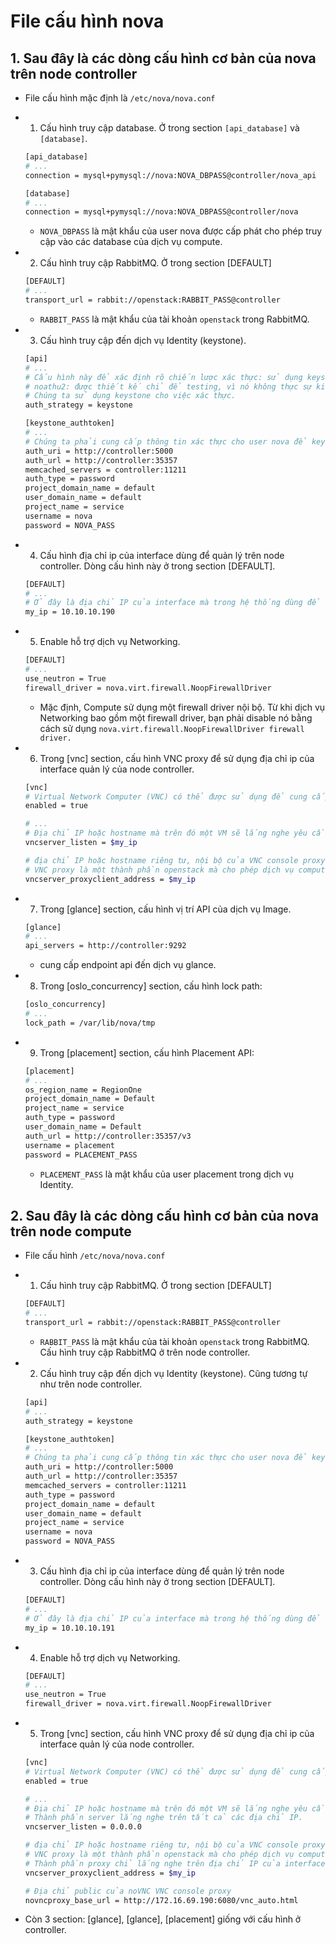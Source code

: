 # File cấu hình nova

## 1. Sau đây là các dòng cấu hình cơ bản của nova trên node controller

- File cấu hình mặc định là `/etc/nova/nova.conf`

- 1. Cấu hình truy cập database. Ở trong section `[api_database]` và `[database]`.

  ```sh
  [api_database]
  # ...
  connection = mysql+pymysql://nova:NOVA_DBPASS@controller/nova_api

  [database]
  # ...
  connection = mysql+pymysql://nova:NOVA_DBPASS@controller/nova
  ```
  
  - `NOVA_DBPASS` là mật khẩu của user nova được cấp phát cho phép truy cập vào các database của dịch vụ compute.
  
- 2. Cấu hình truy cập RabbitMQ. Ở trong section [DEFAULT]
  
  ```sh
  [DEFAULT]
  # ...
  transport_url = rabbit://openstack:RABBIT_PASS@controller
  ```
  
  - `RABBIT_PASS` là mật khẩu của tài khoản `openstack` trong RabbitMQ.
  
- 3. Cấu hình truy cập đến dịch vụ Identity (keystone).

  ```sh
  [api]
  # ...
  # Cấu hình này để xác định rõ chiến lược xác thực: sử dụng keystone hoặc noathu2
  # noathu2: được thiết kế chỉ để testing, vì nó không thực sự kiểm tra cridential. Noauth2 cung cấp một cridential có tính quản trị chi khi nếu có admin được chỉ định bằng username
  # Chúng ta sử dụng keystone cho việc xác thực.
  auth_strategy = keystone

  [keystone_authtoken]
  # ...
  # Chúng ta phải cung cấp thông tin xác thực cho user nova để keystone thực hiện xác thực. NOVA_PASS là mật khẩu của user nova
  auth_uri = http://controller:5000
  auth_url = http://controller:35357
  memcached_servers = controller:11211
  auth_type = password
  project_domain_name = default
  user_domain_name = default
  project_name = service
  username = nova
  password = NOVA_PASS
  ```
  
- 4. Cấu hình địa chỉ ip của interface dùng để quản lý trên node controller. Dòng cấu hình này ở trong section [DEFAULT].

  ```sh
  [DEFAULT]
  # ...
  # Ở đây là địa chỉ IP của interface mà trong hệ thống dùng để quản lý.
  my_ip = 10.10.10.190
  ```
  
- 5. Enable hỗ trợ dịch vụ Networking.
  
  ```sh
  [DEFAULT]
  # ...
  use_neutron = True
  firewall_driver = nova.virt.firewall.NoopFirewallDriver
  ```
  - Mặc định, Compute sử dụng một firewall driver nội bộ. Từ khi dịch vụ Networking bao gồm một firewall driver, bạn phải disable nó bằng cách sử dụng `nova.virt.firewall.NoopFirewallDriver firewall driver.`

- 6. Trong [vnc] section, cấu hình VNC proxy để sử dụng địa chỉ ip của interface quản lý của node controller.
  
  ```sh
  [vnc]
  # Virtual Network Computer (VNC) có thể được sử dụng để cung cấp remote desktop console truy cấp đến các VMs cho các tenants hoặc administrators.
  enabled = true
  
  # ...
  # Địa chỉ IP hoặc hostname mà trên đó một VM sẽ lắng nghe yêu cầu kết nối VNC trên node này (ở đây là node controller)
  vncserver_listen = $my_ip
  
  # địa chỉ IP hoặc hostname riêng tư, nội bộ của VNC console proxy.
  # VNC proxy là một thành phần openstack mà cho phép dịch vụ compute người dùng truy cấp tới các VMs của họ thông qua VNC clients.
  vncserver_proxyclient_address = $my_ip
  ```
  
- 7. Trong [glance] section, cấu hình vị trí API của dịch vụ Image.

  ```sh
  [glance]
  # ...
  api_servers = http://controller:9292
  ```
  - cung cấp endpoint api đến dịch vụ glance.
  
- 8. Trong [oslo_concurrency] section, cấu hình lock path:

  ```sh
  [oslo_concurrency]
  # ...
  lock_path = /var/lib/nova/tmp
  ```
  
- 9. Trong [placement] section, cấu hình Placement API:
  
  ```sh
  [placement]
  # ...
  os_region_name = RegionOne
  project_domain_name = Default
  project_name = service
  auth_type = password
  user_domain_name = Default
  auth_url = http://controller:35357/v3
  username = placement
  password = PLACEMENT_PASS
  ```
  - `PLACEMENT_PASS` là mật khẩu của user placement trong dịch vụ Identity.
  
  
## 2. Sau đây là các dòng cấu hình cơ bản của nova trên node compute

- File cấu hình `/etc/nova/nova.conf`

- 1. Cấu hình truy cập RabbitMQ. Ở trong section [DEFAULT]
  
  ```sh
  [DEFAULT]
  # ...
  transport_url = rabbit://openstack:RABBIT_PASS@controller
  ```
  
  - `RABBIT_PASS` là mật khẩu của tài khoản `openstack` trong RabbitMQ. Cấu hình truy cập RabbitMQ ở trên node controller.
  
- 2. Cấu hình truy cập đến dịch vụ Identity (keystone). Cũng tương tự như trên node controller.

  ```sh
  [api]
  # ...
  auth_strategy = keystone

  [keystone_authtoken]
  # ...
  # Chúng ta phải cung cấp thông tin xác thực cho user nova để keystone thực hiện xác thực. NOVA_PASS là mật khẩu của user nova
  auth_uri = http://controller:5000
  auth_url = http://controller:35357
  memcached_servers = controller:11211
  auth_type = password
  project_domain_name = default
  user_domain_name = default
  project_name = service
  username = nova
  password = NOVA_PASS
  ```
  
- 3. Cấu hình địa chỉ ip của interface dùng để quản lý trên node controller. Dòng cấu hình này ở trong section [DEFAULT].

  ```sh
  [DEFAULT]
  # ...
  # Ở đây là địa chỉ IP của interface mà trong hệ thống dùng để quản lý.
  my_ip = 10.10.10.191
  ```
- 4. Enable hỗ trợ dịch vụ Networking.
  
  ```sh
  [DEFAULT]
  # ...
  use_neutron = True
  firewall_driver = nova.virt.firewall.NoopFirewallDriver
  ```
  
- 5. Trong [vnc] section, cấu hình VNC proxy để sử dụng địa chỉ ip của interface quản lý của node controller.
  
  ```sh
  [vnc]
  # Virtual Network Computer (VNC) có thể được sử dụng để cung cấp remote desktop console truy cấp đến các VMs cho các tenants hoặc administrators.
  enabled = true
  
  # ...
  # Địa chỉ IP hoặc hostname mà trên đó một VM sẽ lắng nghe yêu cầu kết nối VNC trên node này (ở đây là node controller)
  # Thành phần server lắng nghe trên tất cả các địa chỉ IP.
  vncserver_listen = 0.0.0.0
  
  # địa chỉ IP hoặc hostname riêng tư, nội bộ của VNC console proxy.
  # VNC proxy là một thành phần openstack mà cho phép dịch vụ compute người dùng truy cấp tới các VMs của họ thông qua VNC clients.
  # Thành phần proxy chỉ lắng nghe trên địa chỉ IP của interface dùng để manage
  vncserver_proxyclient_address = $my_ip

  # Địa chỉ public của noVNC VNC console proxy
  novncproxy_base_url = http://172.16.69.190:6080/vnc_auto.html
  ```
- Còn 3 section: [glance], [glance], [placement] giống với cấu hình ở controller.